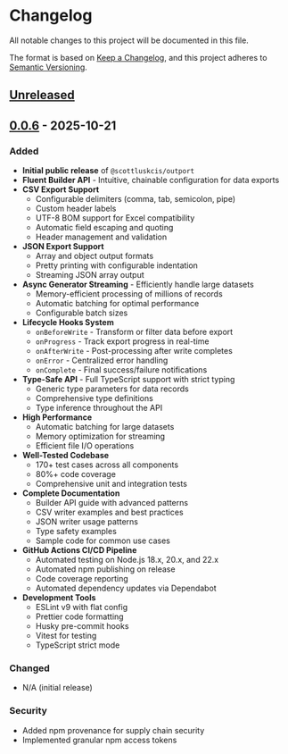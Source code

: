 # Changelog

All notable changes to this project will be documented in this file.

The format is based on [Keep a Changelog](https://keepachangelog.com/en/1.0.0/),
and this project adheres to [Semantic Versioning](https://semver.org/spec/v2.0.0.html).

## [Unreleased]

## [0.0.6] - 2025-10-21

### Added

- **Initial public release** of `@scottluskcis/outport`
- **Fluent Builder API** - Intuitive, chainable configuration for data exports
- **CSV Export Support**
  - Configurable delimiters (comma, tab, semicolon, pipe)
  - Custom header labels
  - UTF-8 BOM support for Excel compatibility
  - Automatic field escaping and quoting
  - Header management and validation
- **JSON Export Support**
  - Array and object output formats
  - Pretty printing with configurable indentation
  - Streaming JSON array output
- **Async Generator Streaming** - Efficiently handle large datasets
  - Memory-efficient processing of millions of records
  - Automatic batching for optimal performance
  - Configurable batch sizes
- **Lifecycle Hooks System**
  - `onBeforeWrite` - Transform or filter data before export
  - `onProgress` - Track export progress in real-time
  - `onAfterWrite` - Post-processing after write completes
  - `onError` - Centralized error handling
  - `onComplete` - Final success/failure notifications
- **Type-Safe API** - Full TypeScript support with strict typing
  - Generic type parameters for data records
  - Comprehensive type definitions
  - Type inference throughout the API
- **High Performance**
  - Automatic batching for large datasets
  - Memory optimization for streaming
  - Efficient file I/O operations
- **Well-Tested Codebase**
  - 170+ test cases across all components
  - 80%+ code coverage
  - Comprehensive unit and integration tests
- **Complete Documentation**
  - Builder API guide with advanced patterns
  - CSV writer examples and best practices
  - JSON writer usage patterns
  - Type safety examples
  - Sample code for common use cases
- **GitHub Actions CI/CD Pipeline**
  - Automated testing on Node.js 18.x, 20.x, and 22.x
  - Automated npm publishing on release
  - Code coverage reporting
  - Automated dependency updates via Dependabot
- **Development Tools**
  - ESLint v9 with flat config
  - Prettier code formatting
  - Husky pre-commit hooks
  - Vitest for testing
  - TypeScript strict mode

### Changed

- N/A (initial release)

### Security

- Added npm provenance for supply chain security
- Implemented granular npm access tokens

[unreleased]: https://github.com/scottluskcis/outport/compare/v0.0.6...HEAD
[0.0.6]: https://github.com/scottluskcis/outport/releases/tag/v0.0.6
